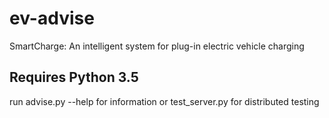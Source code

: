 # ev-advise
SmartCharge: An intelligent system for plug-in electric vehicle charging
## Requires Python 3.5

run advise.py --help for information or test_server.py for distributed testing

